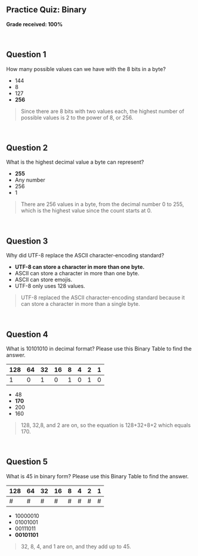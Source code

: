 ## Practice Quiz: Binary

__Grade received: 100%__

<br>

## Question 1

How many possible values can we have with the 8 bits in a byte?

* 144
* 8
* 127
* **256**

> Since there are 8 bits with two values each, the highest number of possible values is 2 to the power of 8, or 256. 

<br>

## Question 2

What is the highest decimal value a byte can represent?

* **255**
* Any number
* 256
* 1

> There are 256 values in a byte, from the decimal number 0 to 255, which is the highest value since the count starts at 0. 

<br>

## Question 3

Why did UTF-8 replace the ASCII character-encoding standard?


* **UTF-8 can store a character in more than one byte.**
* ASCII can store a character in more than one byte. 
* ASCII can store emojis.
* UTF-8 only uses 128 values.

> UTF-8 replaced the ASCII character-encoding standard because it can store a character in more than a single byte. 

<br>

## Question 4

What is 10101010 in decimal format? Please use this Binary Table to find the answer.


| 128 | 64 | 32 | 16 | 8 | 4 | 2 | 1 |
|-----|----|----|----|---|---|---|---|
|  1  |  0 |  1 | 0  | 1 | 0 | 1 | 0 |



* 48
* **170**
* 200
* 160


> 128, 32,8, and 2 are on, so the equation is 128+32+8+2 which equals 170.

<br>

## Question 5

What is 45 in binary form? Please use this Binary Table to find the answer.

| 128 | 64 | 32 | 16 | 8 | 4 | 2 | 1 |
|-----|----|----|----|---|---|---|---|
|  #  |  # |  # |  # | # | # | # | # |


* 10000010
* 01001001
* 00111011
* **00101101**

> 32, 8, 4, and 1 are on, and they add up to 45.